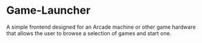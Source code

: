Game-Launcher
=============

A simple frontend designed for an Arcade machine or other game hardware that allows the user to browse a selection of games and start one.
